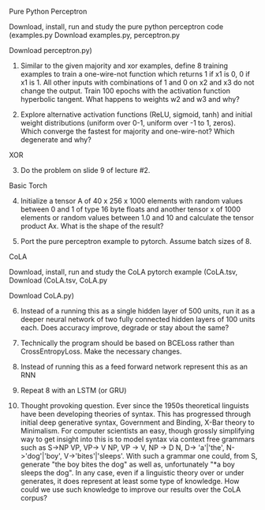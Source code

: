 Pure Python Perceptron

Download, install, run and study the pure python perceptron code (examples.py
Download examples.py, perceptron.py

Download perceptron.py)

1. Similar to the given majority and xor examples, define 8 training examples to train a one-wire-not function which returns 1 if x1 is 0, 0 if x1 is 1. All other inputs with combinations of 1 and 0 on x2 and x3 do not change the output. Train 100 epochs with the activation function hyperbolic tangent. What happens to weights w2 and w3 and why?

2. Explore alternative activation functions (ReLU, sigmoid, tanh) and initial weight distributions (uniform over 0-1, uniform over -1 to 1, zeros). Which converge the fastest for majority and one-wire-not? Which degenerate and why? 

XOR

3. Do the problem on slide 9 of lecture #2.

Basic Torch

4. Initialize a tensor A of 40 x 256 x 1000 elements with random values between 0 and 1 of type 16 byte floats and another tensor x of 1000 elements or random values between 1.0 and 10 and calculate the tensor product Ax. What is the shape of the result?

5. Port the pure perceptron example to pytorch. Assume batch sizes of 8. 

CoLA

Download, install, run and study the CoLA pytorch example (CoLA.tsv,
Download (CoLA.tsv, CoLA.py

Download CoLA.py)

6. Instead of a running this as a single hidden layer of 500 units, run it as a deeper neural network of two fully connected hidden layers of 100 units each. Does accuracy improve, degrade or stay about the same?

7. Technically the program should be based on BCELoss rather than CrossEntropyLoss. Make the necessary changes. 

8. Instead of running this as a feed forward network represent this as an RNN

9. Repeat 8 with an LSTM (or GRU)

10. Thought provoking question. Ever since the 1950s theoretical linguists have been developing theories of syntax. This has progressed through initial deep generative syntax, Government and Binding, X-Bar theory to Minimalism. For computer scientists an easy, though grossly simplifying way to get insight into this is to model syntax via context free grammars such as S->NP VP, VP-> V NP, VP -> V, NP -> D N, D-> 'a'|'the', N->'dog'|'boy', V->'bites'|'sleeps'. With such a grammar one could, from S,  generate "the boy bites the dog" as well as, unfortunately "*a boy sleeps the dog". In any case, even if a linguistic theory over or under generates, it does represent at least some type of knowledge. How could we use such knowledge to improve our results over the CoLA corpus?